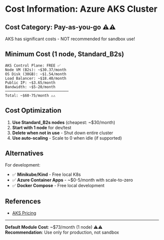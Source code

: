 # Cost Information: Azure AKS Cluster

## Cost Category: **Pay-as-you-go** ⚠️⚠️

AKS has significant costs - NOT recommended for sandbox use!

## Minimum Cost (1 node, Standard_B2s)

```
AKS Control Plane: FREE ✅
Node VM (B2s): ~$30.37/month
OS Disk (30GB): ~$1.54/month
Load Balancer: ~$18.40/month
Public IP: ~$3.65/month
Bandwidth: ~$5-20/month
─────────────────────────────
Total: ~$60-75/month ⚠️⚠️
```

## Cost Optimization

1. **Use Standard_B2s nodes** (cheapest: ~$30/month)
2. **Start with 1 node** for dev/test
3. **Delete when not in use** - Shut down entire cluster
4. **Use auto-scaling** - Scale to 0 when idle (if supported)

## Alternatives

For development:
- ✅ **Minikube/Kind** - Free local K8s
- ✅ **Azure Container Apps** - ~$0-5/month with scale-to-zero
- ✅ **Docker Compose** - Free local development

## References

- [AKS Pricing](https://azure.microsoft.com/en-us/pricing/details/kubernetes-service/)

---

**Default Module Cost**: ~$73/month (1 node) ⚠️⚠️  
**Recommendation**: Use only for production, not sandbox

